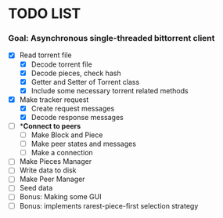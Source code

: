 # TODO LIST
### Goal: Asynchronous single-threaded bittorrent client

- [x] Read torrent file
  - [x] Decode torrent file
  - [x] Decode pieces, check hash
  - [x] Getter and Setter of Torrent class
  - [x] Include some necessary torrent related methods
- [x] Make tracker request
  - [x] Create request messages
  - [x] Decode response messages
- [ ] ***Connect to peers**
  - [ ] Make Block and Piece
  - [ ] Make peer states and messages
  - [ ] Make a connection
- [ ] Make Pieces Manager
- [ ] Write data to disk
- [ ] Make Peer Manager
- [ ] Seed data
- [ ] Bonus: Making some GUI
- [ ] Bonus: implements rarest-piece-first selection strategy